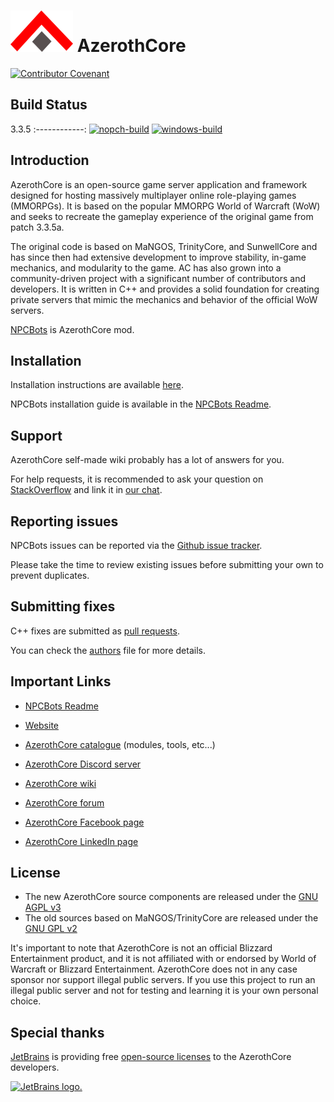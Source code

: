 # ![logo](https://raw.githubusercontent.com/azerothcore/azerothcore.github.io/master/images/logo-github.png) AzerothCore

[![Contributor Covenant](https://img.shields.io/badge/Contributor%20Covenant-2.1-4baaaa.svg)](CODE_OF_CONDUCT.md)
## Build Status

3.3.5
:------------:
[![nopch-build](https://github.com/trickerer/AzerothCore-wotlk-with-NPCBots/actions/workflows/core-build-nopch.yml/badge.svg?branch=npcbots_3.3.5)](https://github.com/trickerer/AzerothCore-wotlk-with-NPCBots/actions/workflows/core-build-nopch.yml)
[![windows-build](https://github.com/trickerer/AzerothCore-wotlk-with-NPCBots/actions/workflows/windows_build.yml/badge.svg)](https://github.com/trickerer/AzerothCore-wotlk-with-NPCBots/actions/workflows/windows_build.yml)

## Introduction

AzerothCore is an open-source game server application and framework designed for hosting massively multiplayer online role-playing games (MMORPGs). It is based on the popular MMORPG World of Warcraft (WoW) and seeks to recreate the gameplay experience of the original game from patch 3.3.5a.

The original code is based on MaNGOS, TrinityCore, and SunwellCore and has since then had extensive development to improve stability, in-game mechanics, and modularity to the game. AC has also grown into a community-driven project with a significant number of contributors and developers. It is written in C++ and provides a solid foundation for creating private servers that mimic the mechanics and behavior of the official WoW servers.

[NPCBots](https://github.com/trickerer/Trinity-Bots) is AzerothCore mod.


## Installation

Installation instructions are available [here](http://www.azerothcore.org/wiki/Installation).

NPCBots installation guide is available in the [NPCBots Readme](https://github.com/trickerer/Trinity-Bots#npcbot-mod-installation).


## Support

AzerothCore self-made wiki probably has a lot of answers for you.

For help requests, it is recommended to ask your question on [StackOverflow](https://stackoverflow.com/questions/tagged/azerothcore) and link it in [our chat](https://discordapp.com/channels/217589275766685707/284406375495368704).


## Reporting issues

NPCBots issues can be reported via the [Github issue tracker](https://github.com/trickerer/Trinity-Bots/issues/).

Please take the time to review existing issues before submitting your own to
prevent duplicates.


## Submitting fixes

C++ fixes are submitted as [pull requests](https://github.com/trickerer/Azerothcore-wotlk-with-NPCBots/pulls).


You can check the [authors](https://github.com/azerothcore/azerothcore-wotlk/blob/master/AUTHORS) file for more details.

## Important Links

- [NPCBots Readme](https://github.com/trickerer/Trinity-Bots/)

- [Website](http://www.azerothcore.org/)
- [AzerothCore catalogue](http://www.azerothcore.org/catalogue.html  "Modules, tools, and other stuff for AzerothCore") (modules, tools, etc...)
- [AzerothCore Discord server](https://discord.gg/gkt4y2x)
- [AzerothCore wiki](http://www.azerothcore.org/wiki "Easy to use and developed by AzerothCore founder")
- [AzerothCore forum](https://github.com/azerothcore/azerothcore-wotlk/discussions/)
- [AzerothCore Facebook page](https://www.facebook.com/AzerothCore/)
- [AzerothCore LinkedIn page](https://www.linkedin.com/company/azerothcore/)


## License

- The new AzerothCore source components are released under the [GNU AGPL v3](https://www.gnu.org/licenses/agpl-3.0.en.html)
- The old sources based on MaNGOS/TrinityCore are released under the [GNU GPL v2](https://www.gnu.org/licenses/old-licenses/gpl-2.0.en.html)


It's important to note that AzerothCore is not an official Blizzard Entertainment product, and it is not affiliated with or endorsed by World of Warcraft or Blizzard Entertainment. AzerothCore does not in any case sponsor nor support illegal public servers. If you use this project to run an illegal public server and not for testing and learning it is your own personal choice.

## Special thanks

[JetBrains](https://www.jetbrains.com/?from=AzerothCore) is providing free [open-source licenses](https://www.jetbrains.com/community/opensource/) to the AzerothCore developers.

[![JetBrains logo.](https://resources.jetbrains.com/storage/products/company/brand/logos/jetbrains.svg)](https://jb.gg/OpenSourceSupport)
